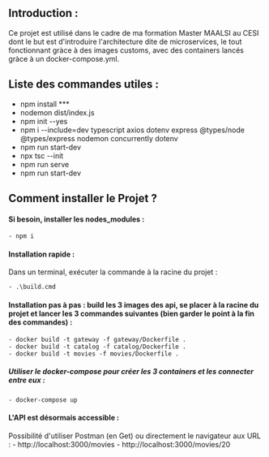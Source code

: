 ## Introduction :
Ce projet est utilisé dans le cadre de ma formation Master MAALSI au CESI dont le but est d'introduire l'architecture dite de microservices, le tout fonctionnant gràce à des images customs, avec des containers lancés gràce à un docker-compose.yml.


## Liste des commandes utiles :
- npm install ***
- nodemon dist/index.js
- npm init --yes
- npm i --include=dev typescript axios dotenv express @types/node @types/express nodemon concurrently dotenv
- npm run start-dev
- npx tsc --init
- npm run serve
- npm run start-dev

## Comment installer le Projet ?

#### Si besoin, installer les nodes_modules :
    - npm i

#### Installation rapide :
Dans un terminal, exécuter la commande à la racine du projet :

    - .\build.cmd

#### Installation pas à pas : build les 3 images des api, se placer à la racine du projet et lancer les 3 commandes suivantes  (bien garder le point à la fin des commandes) :
    - docker build -t gateway -f gateway/Dockerfile .
    - docker build -t catalog -f catalog/Dockerfile .
    - docker build -t movies -f movies/Dockerfile .


##### Utiliser le docker-compose pour créer les 3 containers et les connecter entre eux  :
    - docker-compose up

#### L'API est désormais accessible :
Possibilité d'utiliser Postman (en Get) ou directement le navigateur aux URL :
    - http://localhost:3000/movies
    - http://localhost:3000/movies/20
